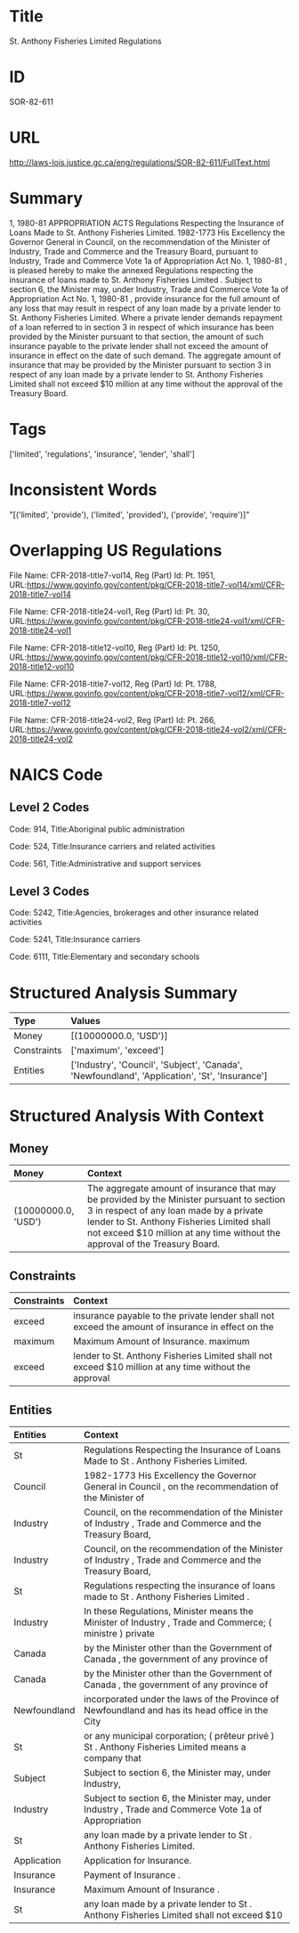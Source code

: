 # Title
St. Anthony Fisheries Limited Regulations


# ID
SOR-82-611

# URL
http://laws-lois.justice.gc.ca/eng/regulations/SOR-82-611/FullText.html


# Summary
1, 1980-81 APPROPRIATION ACTS Regulations Respecting the Insurance of Loans Made to St. Anthony Fisheries Limited.
1982-1773 His Excellency the Governor General in Council, on the recommendation of the Minister of Industry, Trade and Commerce and the Treasury Board, pursuant to Industry, Trade and Commerce Vote 1a of  Appropriation Act No. 1, 1980-81 , is pleased hereby to make the annexed  Regulations respecting the insurance of loans made to St. Anthony Fisheries Limited .
Subject to section 6, the Minister may, under Industry, Trade and Commerce Vote 1a of  Appropriation Act No. 1, 1980-81 , provide insurance for the full amount of any loss that may result in respect of any loan made by a private lender to St. Anthony Fisheries Limited.
Where a private lender demands repayment of a loan referred to in section 3 in respect of which insurance has been provided by the Minister pursuant to that section, the amount of such insurance payable to the private lender shall not exceed the amount of insurance in effect on the date of such demand.
The aggregate amount of insurance that may be provided by the Minister pursuant to section 3 in respect of any loan made by a private lender to St. Anthony Fisheries Limited shall not exceed $10 million at any time without the approval of the Treasury Board.


# Tags
['limited', 'regulations', 'insurance', 'lender', 'shall']


# Inconsistent Words
"[('limited', 'provide'), ('limited', 'provided'), ('provide', 'require')]"


# Overlapping US Regulations
File Name: CFR-2018-title7-vol14, Reg (Part) Id: Pt. 1951, URL:https://www.govinfo.gov/content/pkg/CFR-2018-title7-vol14/xml/CFR-2018-title7-vol14

File Name: CFR-2018-title24-vol1, Reg (Part) Id: Pt. 30, URL:https://www.govinfo.gov/content/pkg/CFR-2018-title24-vol1/xml/CFR-2018-title24-vol1

File Name: CFR-2018-title12-vol10, Reg (Part) Id: Pt. 1250, URL:https://www.govinfo.gov/content/pkg/CFR-2018-title12-vol10/xml/CFR-2018-title12-vol10

File Name: CFR-2018-title7-vol12, Reg (Part) Id: Pt. 1788, URL:https://www.govinfo.gov/content/pkg/CFR-2018-title7-vol12/xml/CFR-2018-title7-vol12

File Name: CFR-2018-title24-vol2, Reg (Part) Id: Pt. 266, URL:https://www.govinfo.gov/content/pkg/CFR-2018-title24-vol2/xml/CFR-2018-title24-vol2




# NAICS Code
## Level 2 Codes
Code: 914, Title:Aboriginal public administration

Code: 524, Title:Insurance carriers and related activities

Code: 561, Title:Administrative and support services




## Level 3 Codes
Code: 5242, Title:Agencies, brokerages and other insurance related activities

Code: 5241, Title:Insurance carriers

Code: 6111, Title:Elementary and secondary schools







# Structured Analysis Summary
| Type        | Values                                                                                         |
|:------------|:-----------------------------------------------------------------------------------------------|
| Money       | [(10000000.0, 'USD')]                                                                          |
| Constraints | ['maximum', 'exceed']                                                                          |
| Entities    | ['Industry', 'Council', 'Subject', 'Canada', 'Newfoundland', 'Application', 'St', 'Insurance'] |


# Structured Analysis With Context
 


## Money
| Money               | Context                                                                                                                                                                                                                                                            |
|:--------------------|:-------------------------------------------------------------------------------------------------------------------------------------------------------------------------------------------------------------------------------------------------------------------|
| (10000000.0, 'USD') | The aggregate amount of insurance that may be provided by the Minister pursuant to section 3 in respect of any loan made by a private lender to St. Anthony Fisheries Limited shall not exceed $10 million at any time without the approval of the Treasury Board. |


## Constraints
| Constraints   | Context                                                                                               |
|:--------------|:------------------------------------------------------------------------------------------------------|
| exceed        | insurance payable to the private lender shall not exceed the amount of insurance in effect on the     |
| maximum       | Maximum Amount of Insurance. maximum                                                                  |
| exceed        | lender to St. Anthony Fisheries Limited shall not exceed $10 million at any time without the approval |


## Entities
| Entities     | Context                                                                                                    |
|:-------------|:-----------------------------------------------------------------------------------------------------------|
| St           | Regulations Respecting the Insurance of Loans Made to St . Anthony Fisheries Limited.                      |
| Council      | 1982-1773 His Excellency the Governor General in  Council , on the recommendation of the Minister of       |
| Industry     | Council, on the recommendation of the Minister of Industry , Trade and Commerce and the Treasury Board,    |
| Industry     | Council, on the recommendation of the Minister of Industry , Trade and Commerce and the Treasury Board,    |
| St           | Regulations respecting the insurance of loans made to St . Anthony Fisheries Limited .                     |
| Industry     | In these Regulations, Minister  means the Minister of  Industry , Trade and Commerce; ( ministre ) private |
| Canada       | by the Minister other than the Government of Canada , the government of any province of                    |
| Canada       | by the Minister other than the Government of Canada , the government of any province of                    |
| Newfoundland | incorporated under the laws of the Province of Newfoundland and has its head office in the City            |
| St           | or any municipal corporation; ( prêteur privé ) St . Anthony Fisheries Limited means a company that        |
| Subject      | Subject to section 6, the Minister may, under Industry,                                                    |
| Industry     | Subject to section 6, the Minister may, under  Industry , Trade and Commerce Vote 1a of Appropriation      |
| St           | any loan made by a private lender to St . Anthony Fisheries Limited.                                       |
| Application  | Application  for Insurance.                                                                                |
| Insurance    | Payment of  Insurance .                                                                                    |
| Insurance    | Maximum Amount of  Insurance .                                                                             |
| St           | any loan made by a private lender to St . Anthony Fisheries Limited shall not exceed $10                   |


